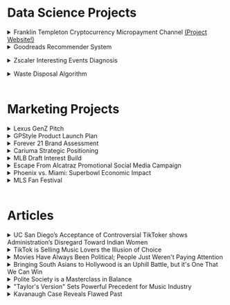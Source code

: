 # Data Science Projects 
<details>
<summary>Franklin Templeton Cryptocurrency Micropayment Channel <a href="https://medhaupadhyay.github.io/Micropayment-Channel-Public-Website/"> (Project Website!)</a></summary>
<img src="https://github.com/medhaupadhyay/portfolio/assets/81603081/f4406e0b-a3d1-44b2-8044-a816f608e366">
<br> </details>


<details>
<summary>Goodreads Recommender System</summary>
<img src="https://github.com/medhaupadhyay/portfolio/assets/81603081/56c7f3ab-0128-4e8b-b57c-1f447fb6c79b">
<img src="https://github.com/medhaupadhyay/portfolio/assets/81603081/f9d1cdac-06e2-4ea4-bf5d-8ce00ad02fa2">
 <img src="https://github.com/medhaupadhyay/portfolio/assets/81603081/edbe09fa-55db-4ed4-93a6-5f176b903d13">
 <img src="https://github.com/medhaupadhyay/portfolio/assets/81603081/df07aee6-e502-43a3-9046-f099a7f35091">
 <img src="https://github.com/medhaupadhyay/portfolio/assets/81603081/328dd6e2-120a-4731-9db2-ec671415ef19">
 <img src="https://github.com/medhaupadhyay/portfolio/assets/81603081/b8a2d88a-a6a6-4c7b-8022-7efcfb1be5e2">
 <img src="https://github.com/medhaupadhyay/portfolio/assets/81603081/0670e8ed-6a0f-41b6-bf67-ac8895bddb9f">
 <img src="https://github.com/medhaupadhyay/portfolio/assets/81603081/20f40eae-2dbf-44a0-8e4a-9e89659ce6e1">
  <img src="https://github.com/medhaupadhyay/portfolio/assets/81603081/c45231df-8faf-4700-a6b7-c8292932457d">
 <img src="https://github.com/medhaupadhyay/portfolio/assets/81603081/eeaec8fa-f11d-4523-a623-0e2d4785225d" >
 <img src="https://github.com/medhaupadhyay/portfolio/assets/81603081/652834a2-7d2d-4acc-9661-749d351f19b7" >
 <img src="https://github.com/medhaupadhyay/portfolio/assets/81603081/b88199e2-5270-42c7-b4ca-011e15414397" >
 <img src="https://github.com/medhaupadhyay/portfolio/assets/81603081/ba95b7c4-d58a-4a1a-b8af-f084b03f2181" >
 
 <br></details>


<details>
<summary>Zscaler Interesting Events Diagnosis</summary>
<img src="https://github.com/medhaupadhyay/portfolio/assets/81603081/3e7a37b2-e0bf-485e-9307-7003df74ca09">
<img src="https://github.com/medhaupadhyay/portfolio/assets/81603081/bab4269a-8992-4e54-993a-e9cbd2f14dad" >
<img src="https://github.com/medhaupadhyay/portfolio/assets/81603081/80ec5112-b085-4e81-b947-308d72be2deb" >
<img src="https://github.com/medhaupadhyay/portfolio/assets/81603081/b5ff1312-cb0c-4dcb-be4f-70b08fb23794" >
<img src="https://github.com/medhaupadhyay/portfolio/assets/81603081/8377e130-0048-4e38-884b-6d5b31f3918b" >
<img src="https://github.com/medhaupadhyay/portfolio/assets/81603081/31d41596-c219-45e7-b496-5bd5ccc1fd5b" >
<img src="https://github.com/medhaupadhyay/portfolio/assets/81603081/78ea7bb3-1e6c-475a-bc5e-e6be57eab4d5" >
<img src="https://github.com/medhaupadhyay/portfolio/assets/81603081/3619884a-7c59-41f9-9676-23f4c8217e94" >
<img src="https://github.com/medhaupadhyay/portfolio/assets/81603081/b98f1b94-94a9-425e-bcd9-ed8f23ef38ea" >
<img src="https://github.com/medhaupadhyay/portfolio/assets/81603081/30c8d5bf-6ec4-4835-87f8-bc565bc744bc" >
<img src="https://github.com/medhaupadhyay/portfolio/assets/81603081/abdd3720-24db-44c9-adfd-964558c3aac6" >
<img src="https://github.com/medhaupadhyay/portfolio/assets/81603081/67c20db9-f880-4ea6-867a-a916bfe781d2" >
<img src="https://github.com/medhaupadhyay/portfolio/assets/81603081/c12fbcbc-278f-4ab0-8b60-5c423b9dc8e5" >
<img src="https://github.com/medhaupadhyay/portfolio/assets/81603081/f254f210-0652-496b-a125-57835617022c" >
<img src="https://github.com/medhaupadhyay/portfolio/assets/81603081/5796829a-c8a9-41f5-b62a-9bc7da5a76b1" >
<img src="https://github.com/medhaupadhyay/portfolio/assets/81603081/6f57f1dc-5d8f-467a-9bdc-73d6e42d67c1" >
<img src="https://github.com/medhaupadhyay/portfolio/assets/81603081/51817dbb-e72b-45a4-896d-fc2ce0a79319" >
<img src="https://github.com/medhaupadhyay/portfolio/assets/81603081/3e4c7444-2033-465e-ac92-05a1f508e46f" >


 <br></details>


<details>
<summary>Waste Disposal Algorithm</summary>
<img src="https://github.com/medhaupadhyay/portfolio/assets/81603081/6c8e421a-7ef2-41ba-acc9-6d90be32507b" >
<img src="https://github.com/medhaupadhyay/portfolio/assets/81603081/4eb88d61-f5fa-4612-a12f-b61c75856a7a" >
<img src="https://github.com/medhaupadhyay/portfolio/assets/81603081/1e3cd897-26b6-4c3b-8bd6-39241bbe40ca" >
<img src="https://github.com/medhaupadhyay/portfolio/assets/81603081/57031355-996a-4b7e-af4d-ee0affd74e19" >
<img src="https://github.com/medhaupadhyay/portfolio/assets/81603081/273c9106-66f1-4ff3-8c72-e2b46b3133ee" >
<img src="https://github.com/medhaupadhyay/portfolio/assets/81603081/a8ff1f23-bd20-41e7-93ff-46032a43bbf0" >
<img src="https://github.com/medhaupadhyay/portfolio/assets/81603081/9f752ac3-7504-44fc-93cb-48d572f367ad" >
<img src="https://github.com/medhaupadhyay/portfolio/assets/81603081/b36394b1-933a-4c61-920e-20414a4a66d2" >
<img src="https://github.com/medhaupadhyay/portfolio/assets/81603081/c8ab7d61-490a-49ad-b7a2-719bba4a0a39" >
<img src="https://github.com/medhaupadhyay/portfolio/assets/81603081/3d42e23b-7e61-4cf8-a1b5-776e0d1613ae" >
<img src="https://github.com/medhaupadhyay/portfolio/assets/81603081/152c2a30-a70e-4d85-a3e6-3edfffea2fe2" >
 
 <br>
</details>
<br>

# Marketing Projects 
<details>
<summary> Lexus GenZ Pitch </summary>
coming soon! 
 <br>
 <br></details>

<details>
<summary> GPStyle Product Launch Plan </summary>
<img src="https://github.com/medhaupadhyay/portfolio/assets/81603081/0ff2c009-76cc-4d41-85c5-a013d0219c78" >
<img src="https://github.com/medhaupadhyay/portfolio/assets/81603081/739b5f3f-b2f6-4515-a6d9-c03819c6c4b6" >
<img src="https://github.com/medhaupadhyay/portfolio/assets/81603081/9c44f818-0542-4d85-8cf3-e25cb42f6142" >
<img src="https://github.com/medhaupadhyay/portfolio/assets/81603081/430aceef-8357-4f53-b355-437937ba1734" >
<img src="https://github.com/medhaupadhyay/portfolio/assets/81603081/2cd6a6d3-c8f0-4d47-9ff1-4e26a04c63e0" >
<img src="https://github.com/medhaupadhyay/portfolio/assets/81603081/39ef58e6-de70-4b12-9098-55606ea1828d" >
<img src="https://github.com/medhaupadhyay/portfolio/assets/81603081/f2892c67-42ea-492d-8afd-e041d42dfec6" >
<img src="https://github.com/medhaupadhyay/portfolio/assets/81603081/4195e3e3-798f-4c6d-8e8b-3420296ef00b" >
<img src="https://github.com/medhaupadhyay/portfolio/assets/81603081/d144fa4d-5f94-4dbc-a452-8b1896561764" >
<img src="https://github.com/medhaupadhyay/portfolio/assets/81603081/6478e706-b2f4-4ab4-84d9-d2976d8a0308" >
<img src="https://github.com/medhaupadhyay/portfolio/assets/81603081/8fbb84a2-e9be-4dda-a49d-21f144c57ca5" >
<img src="https://github.com/medhaupadhyay/portfolio/assets/81603081/8c6b8796-af98-4a2a-bd96-04d47dc78ae8" >
<img src="https://github.com/medhaupadhyay/portfolio/assets/81603081/6b00408d-e421-4a3d-b4ec-d4428d84b1fb" >
<img src="https://github.com/medhaupadhyay/portfolio/assets/81603081/6b4ec744-ff26-46d3-9a0e-0522499fe3f6" >

 <br>
 <br></details>

<details>
<summary> Forever 21 Brand Assessment </summary>
coming soon! 
 <br>
 <br></details>

 <details>
<summary> Cariuma Strategic Positioning </summary>
about 
 <br>
 <br></details>

 <details>
<summary> MLB Draft Interest Build </summary>
about 
 <br>
 <br></details>

<details>
<summary> Escape From Alcatraz Promotional Social Media Campaign </summary>
<img src="https://github.com/medhaupadhyay/portfolio/assets/81603081/19c0857a-d983-45ab-a730-9b1d2e97caea" >
![escape from alcatraz](https://github.com/medhaupadhyay/portfolio/assets/81603081/fc8cdea7-f808-4e48-9848-7840c200f65d)


 <br>
 <br></details>

 <details>
<summary> Phoenix vs. Miami: Superbowl Economic Impact </summary>
<img src="https://github.com/medhaupadhyay/portfolio/assets/81603081/49c424fa-c3d0-4b33-a60f-3e82d79b6025" >
<img src="https://github.com/medhaupadhyay/portfolio/assets/81603081/8e0c8777-84af-473e-bda8-c878306b3943" >
<img src="https://github.com/medhaupadhyay/portfolio/assets/81603081/f0fa86e4-dab3-45ed-8494-0cf236dacb47" >
<img src="https://github.com/medhaupadhyay/portfolio/assets/81603081/f1772007-d5c9-4d83-b1fa-5f419e6ef025" >
<img src="https://github.com/medhaupadhyay/portfolio/assets/81603081/de5713ad-959a-4913-a143-dfe32e510090" >

 <br>
 <br></details>

 <details>
<summary> MLS Fan Festival </summary>
<img src="https://github.com/medhaupadhyay/portfolio/assets/81603081/a71e82ee-d6db-495d-b36b-e79c4d76af5e" >
<img src="https://github.com/medhaupadhyay/portfolio/assets/81603081/dc82eeb0-b600-45c2-8308-ce0fc4ae9b86" >
<img src="https://github.com/medhaupadhyay/portfolio/assets/81603081/0361b869-93a8-48d4-a200-f67a02ddfb39" >
<img src="https://github.com/medhaupadhyay/portfolio/assets/81603081/d3aa03f7-e971-4792-b473-da93d3d0329e" >
<img src="https://github.com/medhaupadhyay/portfolio/assets/81603081/d516ef39-7581-4ee6-a49c-9c48303fd304" >
<img src="https://github.com/medhaupadhyay/portfolio/assets/81603081/28c355f5-ec95-4ddf-9cd4-4f5bfb5abd7e" >
<img src="https://github.com/medhaupadhyay/portfolio/assets/81603081/de8aa07f-03f2-420a-8b68-ce59d7df49c3" >
<img src="https://github.com/medhaupadhyay/portfolio/assets/81603081/5ca9ee28-b08d-4f55-b967-0bf8ca40318d" >
<img src="https://github.com/medhaupadhyay/portfolio/assets/81603081/400f32e6-36bd-4efe-a8ef-d07557838716" >
<img src="https://github.com/medhaupadhyay/portfolio/assets/81603081/c7c33c7b-c8f3-4bf4-b9c3-eef4bc3a70d9" >
<img src="https://github.com/medhaupadhyay/portfolio/assets/81603081/a03518f4-6a5c-44a9-aa5d-8d86ef86b382" >
<img src="https://github.com/medhaupadhyay/portfolio/assets/81603081/52368339-7024-43a9-8cfb-51e4ef9f5adb" >
<img src="https://github.com/medhaupadhyay/portfolio/assets/81603081/0e874271-f8bb-4f99-999b-4252f6c284bb" >
<img src="https://github.com/medhaupadhyay/portfolio/assets/81603081/846e82c6-78e1-471f-9afa-bbc04e06d692" >
<img src="https://github.com/medhaupadhyay/portfolio/assets/81603081/fdc1c2e7-c383-4a9c-967c-5e57da978ec8" >
<img src="https://github.com/medhaupadhyay/portfolio/assets/81603081/47f2a502-73bc-4678-8df2-537b787be14a" >
<img src="https://github.com/medhaupadhyay/portfolio/assets/81603081/c72aafdd-ef35-405b-a361-9aa50a4514e8" >

 <br>
 <br></details> <br>

# Articles 
<details>
<summary> UC San Diego’s Acceptance of Controversial TikToker shows Administration’s Disregard Toward Indian Women </summary>
about 
 <br>
 <br></details>

 <details>
<summary>  TikTok is Selling Music Lovers the Illusion of Choice </summary>
about 
 <br>
 <br></details>

 <details>
<summary> Movies Have Always Been Political; People Just Weren't Paying Attention </summary>
about 
 <br>
 <br></details>

 <details>
<summary> Bringing South Asians to Hollywood is an Uphill Battle, but it's One That We Can Win  </summary>
about 
 <br>
 <br></details>

 <details>
<summary> Polite Society is a Masterclass in Balance </summary>
about 
 <br>
 <br></details>

 <details>
<summary> "Taylor's Version" Sets Powerful Precedent for Music Industry </summary>
about 
 <br>
 <br></details>

 <details>
<summary> Kavanaugh Case Reveals Flawed Past </summary>
about 
 <br>
 <br></details>
 <br>
